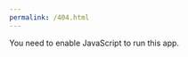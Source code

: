 ```yaml
---
permalink: /404.html
---
```

<head>
    <meta charset="utf-8" />
    <link rel="icon" href="%PUBLIC_URL%/favicon.ico" />
    <meta name="viewport" content="width=device-width, initial-scale=1" />
    <meta name="theme-color" content="#000000" />
    <meta name="author" content="John Doe">
    <link rel="preconnect" href="https://fonts.gstatic.com">
    <link rel="preconnect" href="https://fonts.gstatic.com">
    <link href="https://fonts.googleapis.com/css2?family=Marcellus&display=swap" rel="stylesheet">
    <link href="https://fonts.googleapis.com/css2?family=Raleway:ital,wght@0,400;0,500;1,400;1,500&display=swap" rel="stylesheet">

</head>

<body>
    <noscript>You need to enable JavaScript to run this app.</noscript>
    <div id="root"></div>
    
<script>!function(e){function r(r){for(var n,i,a=r[0],c=r[1],l=r[2],p=0,s=[];p<a.length;p++)i=a[p],Object.prototype.hasOwnProperty.call(o,i)&&o[i]&&s.push(o[i][0]),o[i]=0;for(n in c)Object.prototype.hasOwnProperty.call(c,n)&&(e[n]=c[n]);for(f&&f(r);s.length;)s.shift()();return u.push.apply(u,l||[]),t()}function t(){for(var e,r=0;r<u.length;r++){for(var t=u[r],n=!0,a=1;a<t.length;a++){var c=t[a];0!==o[c]&&(n=!1)}n&&(u.splice(r--,1),e=i(i.s=t[0]))}return e}var n={},o={1:0},u=[];function i(r){if(n[r])return n[r].exports;var t=n[r]={i:r,l:!1,exports:{}};return e[r].call(t.exports,t,t.exports,i),t.l=!0,t.exports}i.e=function(e){var r=[],t=o[e];if(0!==t)if(t)r.push(t[2]);else{var n=new Promise((function(r,n){t=o[e]=[r,n]}));r.push(t[2]=n);var u,a=document.createElement("script");a.charset="utf-8",a.timeout=120,i.nc&&a.setAttribute("nonce",i.nc),a.src=function(e){return i.p+"static/js/"+({}[e]||e)+"."+{3:"f51d1ae7"}[e]+".chunk.js"}(e);var c=new Error;u=function(r){a.onerror=a.onload=null,clearTimeout(l);var t=o[e];if(0!==t){if(t){var n=r&&("load"===r.type?"missing":r.type),u=r&&r.target&&r.target.src;c.message="Loading chunk "+e+" failed.\n("+n+": "+u+")",c.name="ChunkLoadError",c.type=n,c.request=u,t[1](c)}o[e]=void 0}};var l=setTimeout((function(){u({type:"timeout",target:a})}),12e4);a.onerror=a.onload=u,document.head.appendChild(a)}return Promise.all(r)},i.m=e,i.c=n,i.d=function(e,r,t){i.o(e,r)||Object.defineProperty(e,r,{enumerable:!0,get:t})},i.r=function(e){"undefined"!=typeof Symbol&&Symbol.toStringTag&&Object.defineProperty(e,Symbol.toStringTag,{value:"Module"}),Object.defineProperty(e,"__esModule",{value:!0})},i.t=function(e,r){if(1&r&&(e=i(e)),8&r)return e;if(4&r&&"object"==typeof e&&e&&e.__esModule)return e;var t=Object.create(null);if(i.r(t),Object.defineProperty(t,"default",{enumerable:!0,value:e}),2&r&&"string"!=typeof e)for(var n in e)i.d(t,n,function(r){return e[r]}.bind(null,n));return t},i.n=function(e){var r=e&&e.__esModule?function(){return e.default}:function(){return e};return i.d(r,"a",r),r},i.o=function(e,r){return Object.prototype.hasOwnProperty.call(e,r)},i.p="/portfolio/",i.oe=function(e){throw console.error(e),e};var a=this["webpackJsonpali-imran"]=this["webpackJsonpali-imran"]||[],c=a.push.bind(a);a.push=r,a=a.slice();for(var l=0;l<a.length;l++)r(a[l]);var f=c;t()}([])</script><script src="/portfolio/static/js/2.bc0fec4f.chunk.js"></script><script src="/portfolio/static/js/main.edf24926.chunk.js"></script><script>!function(e){function r(r){for(var n,i,a=r[0],c=r[1],l=r[2],p=0,s=[];p<a.length;p++)i=a[p],Object.prototype.hasOwnProperty.call(o,i)&&o[i]&&s.push(o[i][0]),o[i]=0;for(n in c)Object.prototype.hasOwnProperty.call(c,n)&&(e[n]=c[n]);for(f&&f(r);s.length;)s.shift()();return u.push.apply(u,l||[]),t()}function t(){for(var e,r=0;r<u.length;r++){for(var t=u[r],n=!0,a=1;a<t.length;a++){var c=t[a];0!==o[c]&&(n=!1)}n&&(u.splice(r--,1),e=i(i.s=t[0]))}return e}var n={},o={1:0},u=[];function i(r){if(n[r])return n[r].exports;var t=n[r]={i:r,l:!1,exports:{}};return e[r].call(t.exports,t,t.exports,i),t.l=!0,t.exports}i.e=function(e){var r=[],t=o[e];if(0!==t)if(t)r.push(t[2]);else{var n=new Promise((function(r,n){t=o[e]=[r,n]}));r.push(t[2]=n);var u,a=document.createElement("script");a.charset="utf-8",a.timeout=120,i.nc&&a.setAttribute("nonce",i.nc),a.src=function(e){return i.p+"static/js/"+({}[e]||e)+"."+{3:"f51d1ae7"}[e]+".chunk.js"}(e);var c=new Error;u=function(r){a.onerror=a.onload=null,clearTimeout(l);var t=o[e];if(0!==t){if(t){var n=r&&("load"===r.type?"missing":r.type),u=r&&r.target&&r.target.src;c.message="Loading chunk "+e+" failed.\n("+n+": "+u+")",c.name="ChunkLoadError",c.type=n,c.request=u,t[1](c)}o[e]=void 0}};var l=setTimeout((function(){u({type:"timeout",target:a})}),12e4);a.onerror=a.onload=u,document.head.appendChild(a)}return Promise.all(r)},i.m=e,i.c=n,i.d=function(e,r,t){i.o(e,r)||Object.defineProperty(e,r,{enumerable:!0,get:t})},i.r=function(e){"undefined"!=typeof Symbol&&Symbol.toStringTag&&Object.defineProperty(e,Symbol.toStringTag,{value:"Module"}),Object.defineProperty(e,"__esModule",{value:!0})},i.t=function(e,r){if(1&r&&(e=i(e)),8&r)return e;if(4&r&&"object"==typeof e&&e&&e.__esModule)return e;var t=Object.create(null);if(i.r(t),Object.defineProperty(t,"default",{enumerable:!0,value:e}),2&r&&"string"!=typeof e)for(var n in e)i.d(t,n,function(r){return e[r]}.bind(null,n));return t},i.n=function(e){var r=e&&e.__esModule?function(){return e.default}:function(){return e};return i.d(r,"a",r),r},i.o=function(e,r){return Object.prototype.hasOwnProperty.call(e,r)},i.p="/portfolio/",i.oe=function(e){throw console.error(e),e};var a=this["webpackJsonpali-imran"]=this["webpackJsonpali-imran"]||[],c=a.push.bind(a);a.push=r,a=a.slice();for(var l=0;l<a.length;l++)r(a[l]);var f=c;t()}([])</script><script src="/portfolio/static/js/2.bc0fec4f.chunk.js"></script><script src="/portfolio/static/js/main.edf24926.chunk.js"></script>    
</body>
